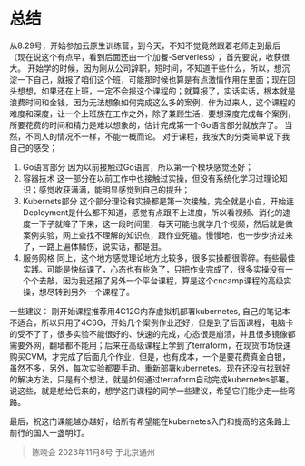 # 总结
从8.29号，开始参加云原生训练营，到今天，不知不觉竟然跟着老师走到最后（现在说这个有点早，看到后面还由一个加餐-Serverless）；
首先要说，收获很大。
开始学的时候，因为刚从公司辞职，短时间，不知道干些什么，所以，想沉淀一下自己，就报了咱们这个班，可能那时候也算是有点激情作用在里面；现在回头想想，如果还在上班，一定不会报这个课程的；就算报了，实话实话，根本就是浪费时间和金钱，因为无法想象如何完成这么多的案例，作为过来人，这个课程的难度和深度，让一个上班族在工作之外，除了兼顾生活，要想深度完成每个案例，所要花费的时间和精力是难以想象的，估计完成第一个Go语言部分就放弃了。
当然，不同人的情况不一样，不能一概而论。
对于课程，我按大的分类简单说下我自己的感受；
1. Go语言部分
    因为以前接触过Go语言，所以第一个模块感觉还好；
2. 容器技术
    这一部分在以前工作中也接触过实操，但没有系统化学习过理论知识；感觉收获满满，能明显感觉到自己的提升；
3. Kubernets部分
    这个部分理论和实操都是第一次接触，完全就是小白，开始连Deployment是什么都不知道，感觉有点跟不上进度，所以看视频、消化的速度一下子就降了下来，这一段时间里，每天可能也就学几个视频，然后就是做案例实验，网上查找不理解的知识点，跟作业死磕。慢慢地，也一步步挤过来了，一路上遍体鳞伤，说实话，都是泪。
4. 服务网格
    同上，这个地方感觉理论地方比较多，很多实操都很零碎。有些最佳实践。可能是快结课了，心态也有些急了，只把作业完成了，很多实操没有一个个去敲，因为我还报了另外一个平台课程，算是这个cncamp课程的高级实操，想尽转到另外一个课程了。

一些建议：
刚开始课程推荐用4C12G内存虚拟机部署kubernetes, 自己的笔记本不适合，所以只用了4C6G，开始几个案例作业还好，但是到了后面课程，电脑卡的受不了了，很多实验不能很好的、快速的完成，心态很是崩溃，并且很多镜像都需要外网，翻墙都不能用；后来在高级课程上学到了terraform，在现货市场快速购买CVM，才完成了后面几个作业，但是，也有成本，一个是要花费真金白银，虽然不多，另外，每次实验都要手动、重新部署kubernetes。现在还没有找到好的解决方法，只是有个想法，就是如何通过terraform自动完成kubernetes部署。说这些，就是想给后来的，想学这门课程的同学一些建议，希望它们能少走一些弯路。

最后，祝这门课能越办越好，给所有希望能在kubernetes入门和提高的这条路上前行的国人一盏明灯。

> 陈晓会 2023年11月8号 于北京通州
